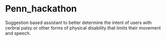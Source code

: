 # Penn_hackathon

Suggestion based assistant to better determine the intent of users with cerbral palsy or other forms of physical disability that limits their movement and speech.
